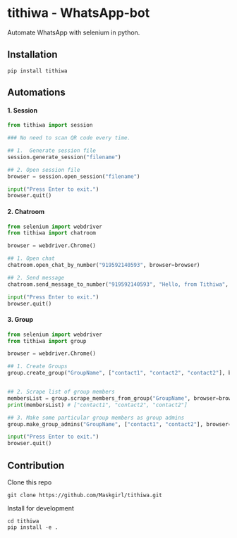 # tithiwa - WhatsApp-bot

Automate WhatsApp with selenium in python.

## Installation
`
pip install tithiwa
`

## Automations

#### 1. Session

```python
from tithiwa import session

### No need to scan QR code every time.

## 1.  Generate session file
session.generate_session("filename")

## 2. Open session file
browser = session.open_session("filename")

input("Press Enter to exit.")
browser.quit()
```

#### 2. Chatroom 
```python
from selenium import webdriver
from tithiwa import chatroom

browser = webdriver.Chrome()

## 1. Open chat
chatroom.open_chat_by_number("919592140593", browser=browser)

## 2. Send message
chatroom.send_message_to_number("919592140593", "Hello, from Tithiwa", browser=browser)

input("Press Enter to exit.")
browser.quit()
```
#### 3. Group
```python
from selenium import webdriver
from tithiwa import group

browser = webdriver.Chrome()

## 1. Create Groups
group.create_group("GroupName", ["contact1", "contact2", "contact2"], browser=browser)


## 2. Scrape list of group members 
membersList = group.scrape_members_from_group("GroupName", browser=browser)
print(membersList) # ["contact1", "contact2", "contact2"]

## 3. Make some particular group members as group admins
group.make_group_admins("GroupName", ["contact1", "contact2"], browser=browser)

input("Press Enter to exit.")
browser.quit()
```

## Contribution

Clone this repo 
```buildoutcfg
git clone https://github.com/Maskgirl/tithiwa.git
```
Install for development
```buildoutcfg
cd tithiwa
pip install -e .
```

